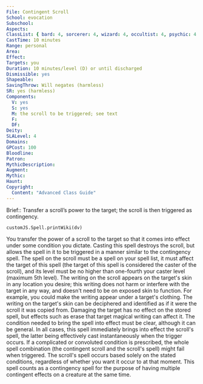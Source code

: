 ```yaml
---
File: Contingent Scroll
School: evocation
Subschool: 
Aspects: 
ClassList: { bard: 4, sorcerer: 4, wizard: 4, occultist: 4, psychic: 4 }
CastTime: 10 minutes
Range: personal
Area: 
Effect: 
Targets: you
Duration: 10 minutes/level (D) or until discharged
Dismissible: yes
Shapeable: 
SavingThrow: Will negates (harmless)
SR: yes (harmless)
Components:
  V: yes
  S: yes
  M: the scroll to be triggered; see text
  F: 
  DF: 
Deity: 
SLALevel: 4
Domains: 
GPCost: 100
Bloodline: 
Patron: 
MythicDescription: 
Augment: 
Mythic: 
Haunt: 
Copyright:
  Content: "Advanced Class Guide"
---
```

Brief:: Transfer a scroll’s power to the target; the scroll is then triggered as contingency.

```dataviewjs
customJS.Spell.printWiki(dv)
```

You transfer the power of a scroll to the target so that it comes into effect under some condition you dictate. Casting this spell destroys the scroll, but allows the spell in it to be triggered in a manner similar to the contingency spell. The spell on the scroll must be a spell on your spell list, it must affect the target of this spell (the target of this spell is considered the caster of the scroll), and its level must be no higher than one-fourth your caster level (maximum 5th level).  The writing on the scroll appears on the target's skin in any location you desire; this writing does not harm or interfere with the target in any way, and doesn't need to be on exposed skin to function. For example, you could make the writing appear under a target's clothing. The writing on the target's skin can be deciphered and identified as if it were the scroll it was copied from. Damaging the target has no effect on the stored spell, but effects such as erase that target magical writing can affect it.  The condition needed to bring the spell into effect must be clear, although it can be general. In all cases, this spell immediately brings into effect the scroll's spell, the latter being effectively cast instantaneously when the trigger occurs. If a complicated or convoluted condition is prescribed, the whole spell combination (the contingent scroll and the scroll's spell) might fail when triggered. The scroll's spell occurs based solely on the stated conditions, regardless of whether you want it occur to at that moment.  This spell counts as a contingency spell for the purpose of having multiple contingent effects on a creature at the same time.
